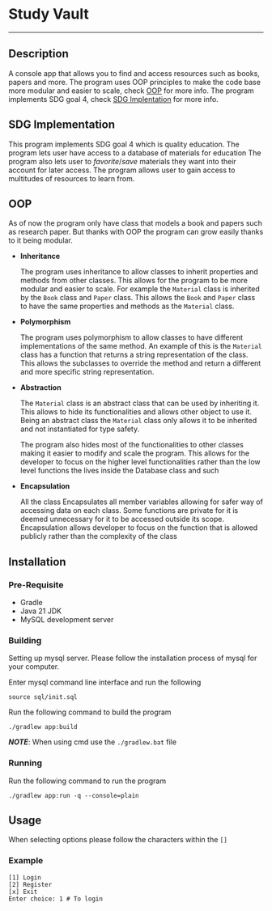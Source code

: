 # Study Vault

***

## Description

A console app that allows you to find and access resources such as books, papers and more.
The program uses OOP principles to make the code base more modular and easier to scale,
check [OOP](#oop) for more info.
The program implements SDG goal 4, check [SDG Implentation](#sdg-implementation) for more info.

## SDG Implementation

This program implements SDG goal 4 which is quality education.
The program lets user have access to a database of materials for education
The program also lets user to *favorite*/*save* materials they want into
their account for later access.
The program allows user to gain access to multitudes of resources to learn from.

## OOP

As of now the program only have class that models a book and papers such as research paper.
But thanks with OOP the program can grow easily thanks to it being modular.

- **Inheritance**

  The program uses inheritance to allow classes to inherit properties and methods from other classes.
  This allows for the program to be more modular and easier to scale. For example the `Material` class
  is inherited by the `Book` class and `Paper` class. This allows the `Book` and `Paper` class to have 
  the same properties and methods as the `Material` class.
- **Polymorphism**

  The program uses polymorphism to allow classes to have different implementations of the same method.
  An example of this is the `Material` class has a function that returns a string representation of the class.
  This allows the subclasses to override the method and return a different and more specific string representation.
- **Abstraction**

  The `Material` class is an abstract class that can be used by inheriting it.
  This allows to hide its functionalities and allows other object to use it.
  Being an abstract class the `Material` class only allows it to be inherited and not instantiated for type safety.
 
  The program also hides most of the functionalities to other classes making it easier to modify and scale the program.
  This allows for the developer to focus on the higher level functionalities rather than the low level functions the lives inside
  the Database class and such
- **Encapsulation**

  All the class Encapsulates all member variables allowing for safer way of accessing data on each class.
  Some functions are private for it is deemed unnecessary for it to be accessed outside its scope. Encapsulation allows
  developer to focus on the function that is allowed publicly rather than the complexity of the class

## Installation

### Pre-Requisite

- Gradle
- Java 21 JDK
- MySQL development server

### Building

Setting up mysql server. Please follow the installation process of mysql for your computer.

Enter mysql command line interface and run the following

```shell
source sql/init.sql
```

Run the following command to build the program

```shell
./gradlew app:build
```

**_NOTE_**: When using cmd use the `./gradlew.bat` file

### Running

Run the following command to run the program

```shell
./gradlew app:run -q --console=plain
```

## Usage

When selecting options please follow the characters within the `[]`

### Example

```
[1] Login
[2] Register
[x] Exit
Enter choice: 1 # To login
```

